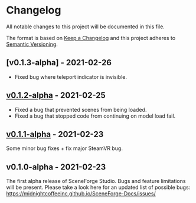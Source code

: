 # Changelog

All notable changes to this project will be documented in this file.

The format is based on [Keep a Changelog](http://keepachangelog.com/en/1.0.0/)
and this project adheres to [Semantic Versioning](http://semver.org/spec/v2.0.0.html).

## [v0.1.3-alpha] - 2021-02-26

* Fixed bug where teleport indicator is invisible.


## [v0.1.2-alpha] - 2021-02-25

* Fixed a bug that prevented scenes from being loaded.
* Fixed a bug that stopped code from continuing on model load fail.
    
## [v0.1.1-alpha] - 2021-02-23

Some minor bug fixes + fix major SteamVR bug.

## v0.1.0-alpha - 2021-02-23

The first alpha release of SceneForge Studio.  Bugs and feature limitations will be present.
Please take a look here for an updated list of possible bugs:
<https://midnightcoffeeinc.github.io/SceneForge-Docs/issues/>



[Unreleased]: https://github.com/MidnightCoffeeInc/SceneForge-Alpha-Test/compare/v0.1.2-alpha...HEAD
[v0.1.2-alpha]: https://github.com/MidnightCoffeeInc/SceneForge-Alpha-Test/compare/v0.1.1-alpha...v0.1.2-alpha
[v0.1.1-alpha]: https://github.com/MidnightCoffeeInc/SceneForge-Alpha-Test/compare/v0.1.0-alpha...v0.1.1-alpha
